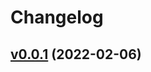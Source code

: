 # Changelog

## [v0.0.1](https://github.com/k1LoW/go-github-actions/compare/2e2607f0598d...v0.0.1) (2022-02-06)

